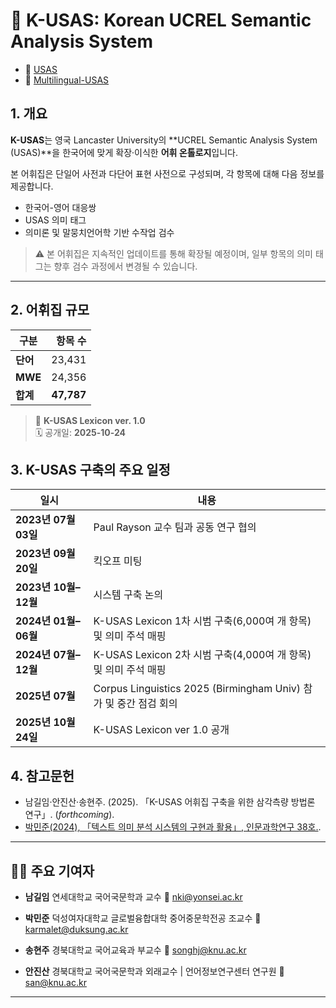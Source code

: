 # 🧩 K-USAS: Korean UCREL Semantic Analysis System
- 📂 [USAS](https://ucrel.lancs.ac.uk/usas/)
- 📂 [Multilingual-USAS](https://github.com/UCREL/Multilingual-USAS)

## 1. 개요

**K-USAS**는 영국 Lancaster University의 **UCREL Semantic Analysis System (USAS)**을
한국어에 맞게 확장·이식한 **어휘 온톨로지**입니다.

본 어휘집은 단일어 사전과 다단어 표현 사전으로 구성되며,
각 항목에 대해 다음 정보를 제공합니다.

- 한국어-영어 대응쌍
- USAS 의미 태그
- 의미론 및 말뭉치언어학 기반 수작업 검수

> ⚠️ 본 어휘집은 지속적인 업데이트를 통해 확장될 예정이며,
> 일부 항목의 의미 태그는 향후 검수 과정에서 변경될 수 있습니다.

---
## 2. 어휘집 규모

| 구분 | 항목 수 |
|------|---------:|
| **단어** | 23,431 |
| **MWE** | 24,356 |
| **합계** | **47,787** |

> 📘 **K-USAS Lexicon ver. 1.0**  
> 🗓️ 공개일: **2025-10-24**

## 3. K-USAS 구축의 주요 일정
| 일시 | 내용 |
|------|------|
| **2023년 07월 03일** | Paul Rayson 교수 팀과 공동 연구 협의 |
| **2023년 09월 20일** | 킥오프 미팅 |
| **2023년 10월–12월** | 시스템 구축 논의 |
| **2024년 01월–06월** | K-USAS Lexicon 1차 시범 구축(6,000여 개 항목) 및 의미 주석 매핑 |
| **2024년 07월–12월** | K-USAS Lexicon 2차 시범 구축(4,000여 개 항목) 및 의미 주석 매핑 |
| **2025년 07월** | Corpus Linguistics 2025 (Birmingham Univ) 참가 및 중간 점검 회의 |
| **2025년 10월 24일** | K-USAS Lexicon ver 1.0 공개 |

## 4. 참고문헌

- 남길임·안진산·송현주. (2025). 「K-USAS 어휘집 구축을 위한 삼각측량 방법론 연구」. (*forthcoming*).
- [박민준(2024), 「텍스트 의미 분석 시스템의 구현과 활용」, 인문과학연구 38호.](https://www.kci.go.kr/kciportal/ci/sereArticleSearch/ciSereArtiView.kci?sereArticleSearchBean.artiId=ART003053428).

---

## 🧑‍🏫 주요 기여자

- **남길임**
  연세대학교 국어국문학과 교수
  📧 nki@yonsei.ac.kr
  
- **박민준**
  덕성여자대학교 글로벌융합대학 중어중문학전공 조교수
  📧 karmalet@duksung.ac.kr

- **송현주**
  경북대학교 국어교육과 부교수
  📧 songhj@knu.ac.kr

- **안진산**
  경북대학교 국어국문학과 외래교수 | 언어정보연구센터 연구원
  📧 san@knu.ac.kr

---